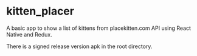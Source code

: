 # kitten_placer

A basic app to show a list of kittens from placekitten.com API using React Native and Redux.

There is a signed release version apk in the root directory.
